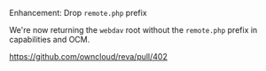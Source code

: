 Enhancement: Drop `remote.php` prefix

We're now returning the `webdav` root without the `remote.php` prefix in capabilities and OCM.

https://github.com/owncloud/reva/pull/402
